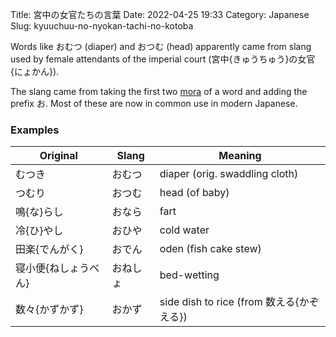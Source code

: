 Title: 宮中の女官たちの言葉
Date: 2022-04-25 19:33
Category: Japanese
Slug: kyuuchuu-no-nyokan-tachi-no-kotoba

Words like おむつ (diaper) and おつむ (head) apparently came from slang used by female
attendants of the imperial court (宮中{きゅうちゅう}の女官{にょかん}).

The slang came from taking the first two [mora](https://www.sljfaq.org/afaq/mora.html) of
a word and adding the prefix お. Most of these are now in common use in modern Japanese.

### Examples

Original | Slang | Meaning
-------- | ----- | -------
むつき | おむつ | diaper (orig. swaddling cloth)
つむり | おつむ | head (of baby)
鳴{な}らし | おなら | fart
冷{ひ}やし | おひや | cold water
田楽{でんがく} | おでん | oden (fish cake stew)
寝小便{ねしょうべん} | おねしょ | bed-wetting
数々{かずかず} | おかず | side dish to rice (from 数える{かぞえる})
